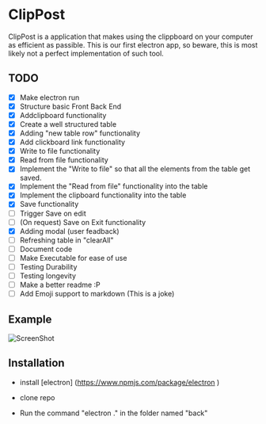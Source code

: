 # ClipPost
ClipPost is a application that makes using the clippboard on your computer as efficient as passible.
This is our first electron app, so beware, this is most likely not a perfect implementation of such tool.

## TODO
- [X] Make electron run
- [X] Structure basic Front Back End
- [X] Addclipboard functionality
- [X] Create a well structured table
- [X] Adding "new table row" functionality
- [X] Add clickboard link functionality
- [X] Write to file functionality
- [X] Read from file functionality
- [X] Implement the "Write to file" so that all the elements from the table get saved.
- [X] Implement the "Read from file" functionality into the table
- [X] Implement the clipboard functionality into the table
- [X] Save functionality
- [ ] Trigger Save on edit
- [ ] (On request) Save on Exit functionality
- [X] Adding modal (user feadback)
- [ ] Refreshing table in "clearAll"
- [ ] Document code
- [ ] Make Executable for ease of use
- [ ] Testing Durability  
- [ ] Testing longevity 
- [ ] Make a better readme :P
- [ ] Add Emoji support to markdown (This is a joke)

## Example

![ScreenShot](https://raw.githubusercontent.com/tjabejohannes/velectron/master/front/Example.png)


## Installation

- install [electron] (https://www.npmjs.com/package/electron )

- clone repo

- Run the command "electron ." in the folder named "back"
